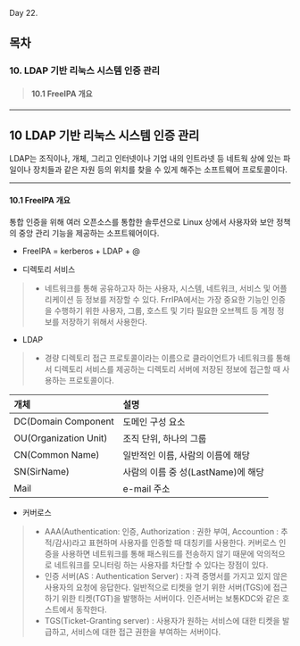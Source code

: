 Day 22.

## 목차
 
### 10. LDAP 기반 리눅스 시스템 인증 관리 

> #### 10.1 FreeIPA 개요


------------
 
 
## 10 LDAP 기반 리눅스 시스템 인증 관리 

LDAP는 조직이나, 개체, 그리고 인터넷이나 기업 내의 인트라넷 등 네트웍 상에 있는 파일이나 장치들과 같은 자원 등의 위치를 찾을 수 있게 해주는 소프트웨어 프로토콜이다.


------------

 
#### 10.1 FreeIPA 개요


통합 인증을 위해 여러 오픈소스를 통합한 솔루션으로 Linux 상에서 사용자와 보안 정책의 중앙 관리 기능을 제공하는 소프트웨어이다. 


* FreeIPA = kerberos + LDAP + @ 

* 디렉토리 서비스
> * 네트워크를 통해 공유하고자 하는 사용자, 시스템, 네트워크, 서비스 및 어플리케이션 등 정보를 저장할 수 있다. FrrIPA에서는 가장 중요한 기능인 인증을 수행하기 위한 사용자, 그룹, 호스트 및 기타 필요한 오브젝트 등 계정 정보를 저장하기 위해서 사용한다.

* LDAP 
> * 경량 디렉토리 접근 프로토콜이라는 이름으로 클라이언트가 네트워크를 통해서 디렉토리 서비스를 제공하는 디렉토리 서버에 저장된 정보에 접근할 때 사용하는 프로토콜이다.


|개체|설명|
|:---|:---|
|DC(Domain Component|도메인 구성 요소|
|OU(Organization Unit)|조직 단위, 하나의 그룹|
|CN(Common Name)|일반적인 이름, 사람의 이름에 해당|
|SN(SirName)|사람의 이름 중 성(LastName)에 해당|
|Mail|e-mail 주소|


* 커버로스
> * AAA(Authentication: 인증, Authorization : 권한 부여, Accountion : 추적/감사)라고 표현하며 사용자를 인증할 때 대칭키를 사용한다. 커버로스 인증을 사용하면 네트워크를 통해 패스워드를 전송하지 않기 때문에 악의적으로 네트워크를 모니터링 하는 사용자를 차단할 수 있다는 장점이 있다. 
> * 인증 서버(AS : Authentication Server) : 자격 증명서를 가지고 있지 않은 사용자의 요청에 응답한다. 일반적으로 티켓을 얻기 위한 서버(TGS)에 접근하기 위한 티켓(TGT)을 발행하는 서버이다. 인즌서버는 보통KDC와 같은 호스트에서 동작한다.
> * TGS(Ticket-Granting server) : 사용자가 원하는 서비스에 대한 티켓을 발급하고, 서비스에 대한 접근 권한을 부여하는 서버이다.







